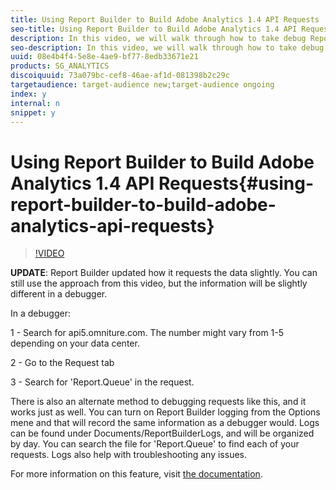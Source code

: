 ```yaml
---
title: Using Report Builder to Build Adobe Analytics 1.4 API Requests
seo-title: Using Report Builder to Build Adobe Analytics 1.4 API Requests
description: In this video, we will walk through how to take debug Report Builder requests and use them to learn how to craft your own Analytics API queries.
seo-description: In this video, we will walk through how to take debug Report Builder requests and use them to learn how to craft your own Analytics API queries.
uuid: 08e4b4f4-5e8e-4ae9-bf77-8edb33671e21
products: SG_ANALYTICS
discoiquuid: 73a079bc-cef8-46ae-af1d-081398b2c29c
targetaudience: target-audience new;target-audience ongoing
index: y
internal: n
snippet: y
---
```


# Using Report Builder to Build Adobe Analytics 1.4 API Requests{#using-report-builder-to-build-adobe-analytics-api-requests}

>[!VIDEO](https://video.tv.adobe.com/v/25442/?quality=12)

**UPDATE**: Report Builder updated how it requests the data slightly. You can still use the approach from this video, but the information will be slightly different in a debugger.

In a debugger:

1 - Search for api5.omniture.com. The number might vary from 1-5 depending on your data center.

2 - Go to the Request tab

3 - Search for 'Report.Queue' in the request.

There is also an alternate method to debugging requests like this, and it works just as well. You can turn on Report Builder logging from the Options mene and that will record the same information as a debugger would. Logs can be found under Documents/ReportBuilderLogs, and will be organized by day. You can search the file for 'Report.Queue' to find each of your requests. Logs also help with troubleshooting any issues.

For more information on this feature, visit [the documentation](https://www.adobe.io/).
